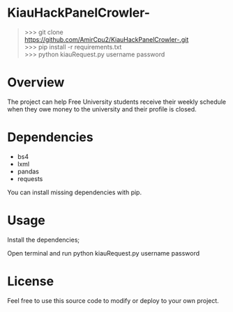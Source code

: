 # KiauHackPanelCrowler-
> \>>> git clone https://github.com/AmirCpu2/KiauHackPanelCrowler-.git<br/>
> \>>> pip install -r requirements.txt<br/>
> \>>> python kiauRequest.py username password

# Overview
<p> The project can help Free University students receive their weekly schedule when they owe money to the university and their profile is closed.</p>

# Dependencies
- bs4
- lxml
- pandas
- requests
<p>You can install missing dependencies with pip.</p>

# Usage
<p>Install the dependencies;</p>
<p> Open terminal and run python kiauRequest.py username password</p>

# License
<p>Feel free to use this source code to modify or deploy to your own project.</p>
